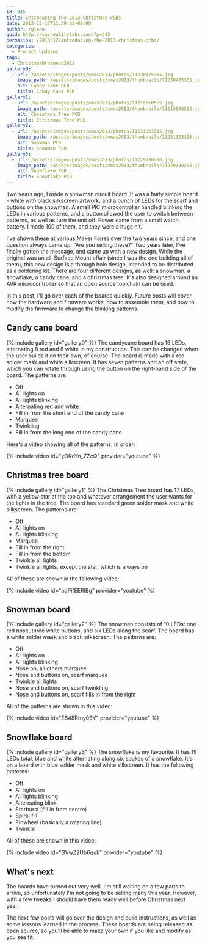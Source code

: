 ```yaml
---
id: 345
title: Introducing the 2013 Christmas PCBs
date: 2013-12-17T11:29:03+00:00
author: rglenn
guid: http://surrealitylabs.com/?p=345
permalink: /2013/12/introducing-the-2013-christmas-pcbs/
categories:
  - Project Updates
tags:
  - ChristmasOrnament2013
gallery0:
  - url: /assets/images/posts/xmas2013/photos/11230475365.jpg
    image_path: /assets/images/posts/xmas2013/thumbnails/11230475365.jpg
    alt: Candy Cane PCB
    title: Candy Cane PCB
gallery1:
  - url: /assets/images/posts/xmas2013/photos/11215550525.jpg
    image_path: /assets/images/posts/xmas2013/thumbnails/11215550525.jpg
    alt: Christmas Tree PCB
    title: Christmas Tree PCB
gallery2:
  - url: /assets/images/posts/xmas2013/photos/11231323315.jpg
    image_path: /assets/images/posts/xmas2013/thumbnails/11231323315.jpg
    alt: Snowman PCB
    title: Snowman PCB
gallery3:
  - url: /assets/images/posts/xmas2013/photos/11229730296.jpg
    image_path: /assets/images/posts/xmas2013/thumbnails/11229730296.jpg
    alt: Snowflake PCB
    title: Snowflake PCB
---
```

Two years ago, I made a snowman circuit board. It was a fairly simple board - white with black silkscreen artwork, and a bunch of LEDs for the scarf and buttons on the snowman. A small PIC microcontroller handled blinking the LEDs in various patterns, and a button allowed the user to switch between patterns, as well as turn the unit off. Power came from a small watch battery. I made 100 of them, and they were a huge hit.

I've shown these at various Maker Faires over the two years since, and one question always came up: "Are you selling these?" Two years later, I've finally gotten the message, and came up with a new design. While the original was an all-Surface Mount affair (since I was the one building all of them), this new design is a through hole design, intended to be distributed as a soldering kit. There are four different designs, as well: a snowman, a snowflake, a candy cane, and a christmas tree. It's also designed around an AVR microcontroller so that an open source toolchain can be used.

In this post, I'll go over each of the boards quickly. Future posts will cover how the hardware and firmware works, how to assemble them, and how to modify the firmware to change the blinking patterns.

<h2>Candy cane board</h2>
{% include gallery id="gallery0" %}
The candycane board has 16 LEDs, alternating 8 red and 8 white in my construction. This can be changed when the user builds it on their own, of course. The board is made with a red solder mask and white silkscreen. It has seven patterns and an off state, which you can rotate through using the button on the right-hand side of the board. The patterns are:

- Off
- All lights on
- All lights blinking
- Alternating red and white
- Fill in from the short end of the candy cane
- Marquee
- Twinkling
- Fill in from the long end of the candy cane


Here's a video showing all of the patterns, in order:

{% include video id="yOKoYn_ZZcQ" provider="youtube" %}

<h2>Christmas tree board</h2>
{% include gallery id="gallery1" %}
The Christmas Tree board has 17 LEDs, with a yellow star at the top and whatever arrangement the user wants for the lights in the tree. The board has standard green solder mask and white silkscreen. The patterns are:

- Off
- All lights on
- All lights blinking
- Marquee
- Fill in from the right
- Fill in from the bottom
- Twinkle all lights
- Twinkle all lights, except the star, which is always on

All of these are shown in the following video:

{% include video id="aqPifEERlBg" provider="youtube" %}

<h2>Snowman board</h2>
{% include gallery id="gallery2" %}
The snowman consists of 10 LEDs: one red nose, three white buttons, and six LEDs along the scarf. The board has a white solder mask and black silkscreen. The patterns are:

- Off
- All lights on
- All lights blinking
- Nose on, all others marquee
- Nose and buttons on, scarf marquee
- Twinkle all lights
- Nose and buttons on, scarf twinkling
- Nose and buttons on, scarf fills in from the right

All of the patterns are shown in this video:

{% include video id="ES48Rtny06Y" provider="youtube" %}

<h2>Snowflake board</h2>
{% include gallery id="gallery3" %}
The snowflake is my favourite. It has 19 LEDs total, blue and white alternating along six spokes of a snowflake. It's on a board with blue solder mask and white silkscreen. It has the following patterns:

- Off
- All lights on
- All lights blinking
- Alternating blink
- Starburst (fill in from centre)
- Spiral fill
- Pinwheel (basically a rotating line)
- Twinkle


All of these are shown in this video:

{% include video id="GVwZ2Ub6quk" provider="youtube" %}

<h2>What's next</h2>
The boards have turned out very well. I'm still waiting on a few parts to arrive, so unfortunately I'm not going to be selling many this year. However, with a few tweaks I should have them ready well before Christmas next year.

The next few posts will go over the design and build instructions, as well as some lessons learned in the process. These boards are being released as open source, so you'll be able to make your own if you like and modify as you see fit.